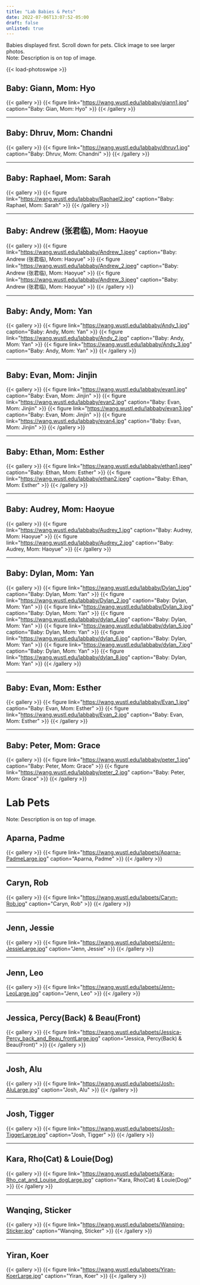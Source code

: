```yaml
---
title: "Lab Babies & Pets"
date: 2022-07-06T13:07:52-05:00
draft: false
unlisted: true
---
```

Babies displayed first. Scroll down for pets. Click image to see larger photos.  
Note: Description is on top of image.

{{< load-photoswipe >}}

## **Baby: Giann, Mom: Hyo**
{{< gallery >}}
{{< figure link="https://wang.wustl.edu/labbaby/giann1.jpg" caption="Baby: Gian, Mom: Hyo" >}}
{{< /gallery >}}
___
## **Baby: Dhruv, Mom: Chandni**
{{< gallery >}}
{{< figure link="https://wang.wustl.edu/labbaby/dhruv1.jpg" caption="Baby: Dhruv, Mom: Chandni" >}}
{{< /gallery >}}
___
## **Baby: Raphael, Mom: Sarah**
{{< gallery >}}
{{< figure link="https://wang.wustl.edu/labbaby/Raphael2.jpg" caption="Baby: Raphael, Mom: Sarah" >}}
{{< /gallery >}}
___
## **Baby: Andrew (张君临), Mom: Haoyue**
{{< gallery >}}
{{< figure link="https://wang.wustl.edu/labbaby/Andrew_1.jpeg" caption="Baby: Andrew (张君临), Mom: Haoyue" >}}
{{< figure link="https://wang.wustl.edu/labbaby/Andrew_2.jpeg" caption="Baby: Andrew (张君临), Mom: Haoyue" >}}
{{< figure link="https://wang.wustl.edu/labbaby/Andrew_3.jpeg" caption="Baby: Andrew (张君临), Mom: Haoyue" >}}
{{< /gallery >}}
___
## **Baby: Andy, Mom: Yan**
{{< gallery >}}
{{< figure link="https://wang.wustl.edu/labbaby/Andy_1.jpg" caption="Baby: Andy, Mom: Yan" >}}
{{< figure link="https://wang.wustl.edu/labbaby/Andy_2.jpg" caption="Baby: Andy, Mom: Yan" >}}
{{< figure link="https://wang.wustl.edu/labbaby/Andy_3.jpg" caption="Baby: Andy, Mom: Yan" >}}
{{< /gallery >}}
___
## **Baby: Evan, Mom: Jinjin**
{{< gallery >}}
{{< figure link="https://wang.wustl.edu/labbaby/evan1.jpg" caption="Baby: Evan, Mom: Jinjin" >}}
{{< figure link="https://wang.wustl.edu/labbaby/evan2.jpg" caption="Baby: Evan, Mom: Jinjin" >}}
{{< figure link="https://wang.wustl.edu/labbaby/evan3.jpg" caption="Baby: Evan, Mom: Jinjin" >}}
{{< figure link="https://wang.wustl.edu/labbaby/evan4.jpg" caption="Baby: Evan, Mom: Jinjin" >}}
{{< /gallery >}}
___
## **Baby: Ethan, Mom: Esther**
{{< gallery >}}
{{< figure link="https://wang.wustl.edu/labbaby/ethan1.jpeg" caption="Baby: Ethan, Mom: Esther" >}}
{{< figure link="https://wang.wustl.edu/labbaby/ethan2.jpeg" caption="Baby: Ethan, Mom: Esther" >}}
{{< /gallery >}}
___
## **Baby: Audrey, Mom: Haoyue**
{{< gallery >}}
{{< figure link="https://wang.wustl.edu/labbaby/Audrey_1.jpg" caption="Baby: Audrey, Mom: Haoyue" >}}
{{< figure link="https://wang.wustl.edu/labbaby/Audrey_2.jpg" caption="Baby: Audrey, Mom: Haoyue" >}}
{{< /gallery >}}
___
## **Baby: Dylan, Mom: Yan**
{{< gallery >}}
{{< figure link="https://wang.wustl.edu/labbaby/Dylan_1.jpg" caption="Baby: Dylan, Mom: Yan" >}}
{{< figure link="https://wang.wustl.edu/labbaby/Dylan_2.jpg" caption="Baby: Dylan, Mom: Yan" >}}
{{< figure link="https://wang.wustl.edu/labbaby/Dylan_3.jpg" caption="Baby: Dylan, Mom: Yan" >}}
{{< figure link="https://wang.wustl.edu/labbaby/dylan_4.jpg" caption="Baby: Dylan, Mom: Yan" >}}
{{< figure link="https://wang.wustl.edu/labbaby/dylan_5.jpg" caption="Baby: Dylan, Mom: Yan" >}}
{{< figure link="https://wang.wustl.edu/labbaby/dylan_6.jpg" caption="Baby: Dylan, Mom: Yan" >}}
{{< figure link="https://wang.wustl.edu/labbaby/dylan_7.jpg" caption="Baby: Dylan, Mom: Yan" >}}
{{< figure link="https://wang.wustl.edu/labbaby/dylan_8.jpg" caption="Baby: Dylan, Mom: Yan" >}}
{{< /gallery >}}
___
## **Baby: Evan, Mom: Esther**
{{< gallery >}}
{{< figure link="https://wang.wustl.edu/labbaby/Evan_1.jpg" caption="Baby: Evan, Mom: Esther" >}}
{{< figure link="https://wang.wustl.edu/labbaby/Evan_2.jpg" caption="Baby: Evan, Mom: Esther" >}}
{{< /gallery >}}
___
## **Baby: Peter, Mom: Grace**
{{< gallery >}}
{{< figure link="https://wang.wustl.edu/labbaby/peter_1.jpg" caption="Baby: Peter, Mom: Grace" >}}
{{< figure link="https://wang.wustl.edu/labbaby/peter_2.jpg" caption="Baby: Peter, Mom: Grace" >}}
{{< /gallery >}}


# **Lab Pets**
Note: Description is on top of image.  

## Aparna, **Padme**
{{< gallery >}}
{{< figure link="https://wang.wustl.edu/labpets/Aparna-PadmeLarge.jpg" caption="Aparna, Padme" >}}
{{< /gallery >}}
___
## Caryn, **Rob**
{{< gallery >}}
{{< figure link="https://wang.wustl.edu/labpets/Caryn-Rob.jpg" caption="Caryn, Rob" >}}
{{< /gallery >}}
___
## Jenn, **Jessie**
{{< gallery >}}
{{< figure link="https://wang.wustl.edu/labpets/Jenn-JessieLarge.jpg" caption="Jenn, Jessie" >}}
{{< /gallery >}}
___
## Jenn, **Leo**
{{< gallery >}}
{{< figure link="https://wang.wustl.edu/labpets/Jenn-LeoLarge.jpg" caption="Jenn, Leo" >}}
{{< /gallery >}}
___
## Jessica, **Percy(Back) & Beau(Front)**
{{< gallery >}}
{{< figure link="https://wang.wustl.edu/labpets/Jessica-Percy_back_and_Beau_frontLarge.jpg" caption="Jessica, Percy(Back) & Beau(Front)" >}}
{{< /gallery >}}
___
## Josh, **Alu**
{{< gallery >}}
{{< figure link="https://wang.wustl.edu/labpets/Josh-AluLarge.jpg" caption="Josh, Alu" >}}
{{< /gallery >}}
___
## Josh, **Tigger**
{{< gallery >}}
{{< figure link="https://wang.wustl.edu/labpets/Josh-TiggerLarge.jpg" caption="Josh, Tigger" >}}
{{< /gallery >}}
___
## Kara, **Rho(Cat) & Louie(Dog)**
{{< gallery >}}
{{< figure link="https://wang.wustl.edu/labpets/Kara-Rho_cat_and_Louise_dogLarge.jpg" caption="Kara, Rho(Cat) & Louie(Dog)" >}}
{{< /gallery >}}
___
## Wanqing, **Sticker**
{{< gallery >}}
{{< figure link="https://wang.wustl.edu/labpets/Wanqing-Sticker.jpg" caption="Wanqing, Sticker" >}}
{{< /gallery >}}
___
## Yiran, **Koer**
{{< gallery >}}
{{< figure link="https://wang.wustl.edu/labpets/Yiran-KoerLarge.jpg" caption="Yiran, Koer" >}}
{{< /gallery >}}
